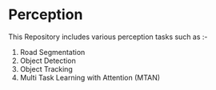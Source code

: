 # Perception
This Repository includes various perception tasks such as :-
1. Road Segmentation
2. Object Detection
3. Object Tracking
4. Multi Task Learning with Attention (MTAN)

